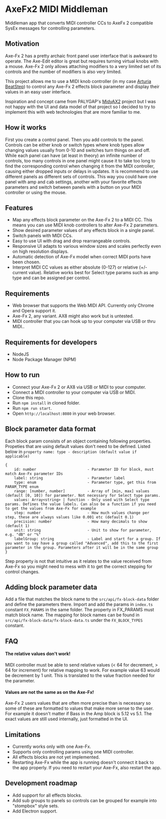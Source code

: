 # AxeFx2 MIDI Middleman
Middleman app that converts MIDI controller CCs to AxeFx 2 compatible SysEx messages for controlling parameters.

## Motivation
Axe-Fx 2 has a pretty archaic front panel user interface that is awkward to operate. 
The Axe-Edit editor is great but requires turning virtual knobs with a mouse.
Axe-Fx 2 only allows attaching modifiers to a very limited set of its controls and the number of modifiers is also very limited.

This project allows me to use a MIDI knob controller (in my case [Arturia BeatStep](https://www.arturia.com/products/hybrid-synths/beatstep/overview)) to
control any Axe-Fx 2 effects block parameter and display their values in an easy user interface.

Inspiration and concept came from PALYGAP's [MidyAX2](https://github.com/PALYGAP/MidyAX-2) project but 
I was not happy with the UI and data model of that project so I decided to try to implement this with web technologies that are more familiar to me.

## How it works

First you create a control panel. Then you add controls to the panel. 
Controls can be either knob or switch types where knob types allow changing values usually from 0-10 and switches turn things on and off.
While each panel can have (at least in theory) an infinite number of controls, too many controls in one panel might cause it to take too long to find the corresponding control when changing it from the MIDI controller, causing either dropped inputs or delays in updates.
It is recommend to use  different panels as different sets of controls. This way you could have one panel with amp and cab settings, another with your favorite effects parameters and switch between panels with a button on your MIDI controller or using the mouse.

## Features
- Map any effects block parameter on the Axe-Fx 2 to a MIDI CC. This means you can use MIDI knob controllers to alter Axe-Fx 2 parameters.
- Show desired parameter values of any effects block in a single panel.
- Switch panels with MIDI CCs.
- Easy to use UI with drag and drop rearrangeable controls.
- Responsive UI adapts to various window sizes and scales perfectly even on high resolution displays.
- Automatic detection of Axe-Fx model when correct MIDI ports have been chosen.
- Interpret MIDI CC values as either absolute (0-127) or relative (+/- current value). Relative works best for Select type params such as amp type and can be assigned per control.

## Requirements
- Web browser that supports the Web MIDI API. Currently only Chrome and Opera support it.
- Axe-Fx 2, any variant. AX8 might also work but is untested.
- MIDI controller that you can hook up to your computer via USB or thru MIDI..

## Requirements for developers
- NodeJS
- Node Package Manager (NPM)

## How to run
- Connect your Axe-Fx 2 or AX8 via USB or MIDI to your computer.
- Connect a MIDI controller to your computer via USB or MIDI.
- Clone this repo.
- Run `npm install` in cloned folder.
- Run `npm run start`.
- Open `http://localhost:8080` in your web browser.

## Block parameter data format
Each block param consists of an object containing following properties. Propeties that are using default values don't need to be defined. Listed below in `property name: type - description (default value if applicable)`
```
{
    id: number                       - Parameter ID for block, must match Axe-Fx parameter IDs
    label: string                    - Parameter label
    type: enum                       - Parameter type, get this from PARAM_TYPE enum
    range: [number, number]          - Array of [min, max] values (default [0, 10]) for parameter. Not necessary for Select type params.
    values: Array<string> | function - Only used with Select type params. Defines the value labels. Can also be a function if you need to get the values from Axe-Fx for example
    step: number                     - How much values change per step, these are always values like 0.001 etc (default 0.1)
    precision: number                - How many decimals to show (default 1)
    unit: string                     - Unit to show for parameter, e.g. "dB" or "%"
    labelGroup: string               - Label and start for a group. If you want to say have a group called "Advanced", add this to the first parameter in the group. Parameters after it will be in the same group
}
```
Step property is not that intuitive as it relates to the value received from Axe-Fx so you might need to mess with it to get the correct stepping for control changes.

## Adding block parameter data
Add a file that matches the block name to the `src/api/fx-block-data` folder and define the parameters there. Import and add the params in `index.ts` constant `FX_PARAMS` in the same folder. The property in FX_PARAMS must match block name.
The mapping for block names can be found in `src/api/fx-block-data/fx-block-data.ts` under the `FX_BLOCK_TYPES` constant. 

## FAQ
#### The relative values don't work!
MIDI controller must be able to send relative values (< 64 for decrement, > 64 for increment) for relative mapping to work. For example value 63 would be decrement by 1 unit. This is translated to the value fraction needed for the parameter.
#### Values are not the same as on the Axe-Fx!
Axe-Fx 2 users values that are often more precise than is necessary so some of these are formatted to values that make more sense to the user. For example it doesn't matter if Bass in the Amp block is 5.12 vs 5.1. The exact values are still used internally, just formatted in the UI.

## Limitations
- Currently works only with one Axe-Fx.
- Supports only controlling params using one MIDI controller.
- All effects blocks are not yet implemented.
- Restarting Axe-Fx while the app is running doesn't connect it back to the app properly. If you need to restart your Axe-Fx, also restart the app.

## Development roadmap
- Add support for all effects blocks.
- Add sub groups to panels so controls can be grouped for example into "stompbox" style sets.
- Add Electron support.
